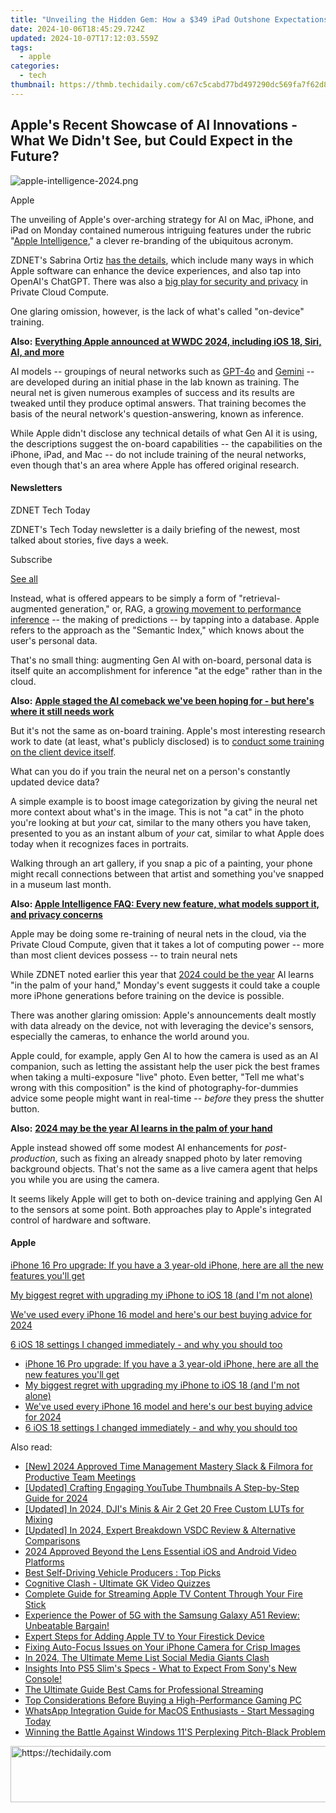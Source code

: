 ```yaml
---
title: "Unveiling the Hidden Gem: How a $349 iPad Outshone Expectations at Apple’s Recent ‘Set Free’ Showcase – Insights From ZDNet"
date: 2024-10-06T18:45:29.724Z
updated: 2024-10-07T17:12:03.559Z
tags:
  - apple
categories:
  - tech
thumbnail: https://thmb.techidaily.com/c67c5cabd77bd497290dc569fa7f62d814f0daa9ae95d19e4c91539b2a1b2dd0.jpg
---
```


## Apple's Recent Showcase of AI Innovations - What We Didn't See, but Could Expect in the Future?

![apple-intelligence-2024.png](https://www.zdnet.com/a/img/resize/1bc06a84f4614211e75d36ecadc2174d80c29ea5/2024/06/11/353599f3-d651-40a3-80c5-f71fc9621425/apple-intelligence-2024.png?auto=webp&width=1280)

Apple

The unveiling of Apple's over-arching strategy for AI on Mac, iPhone, and iPad on Monday contained numerous intriguing features under the rubric "[Apple Intelligence](https://www.zdnet.com/article/apple-intelligence-faq-every-new-feature-what-models-support-it-and-privacy-concerns/)," a clever re-branding of the ubiquitous acronym.

ZDNET's Sabrina Ortiz [has the details](https://www.zdnet.com/article/live-updates-everything-apple-announced-at-wwdc-2024-including-ios-18-siri-ai-more/), which include many ways in which Apple software can enhance the device experiences, and also tap into OpenAI's ChatGPT. There was also a [big play for security and privacy](https://www.zdnet.com/article/heres-how-apples-keeping-your-cloud-processed-ai-data-safe-and-why-it-matters/) in Private Cloud Compute.

One glaring omission, however, is the lack of what's called "on-device" training. 

**Also:** [**Everything Apple announced at WWDC 2024, including iOS 18, Siri, AI, and more**](https://www.zdnet.com/article/live-updates-everything-apple-announced-at-wwdc-2024-including-ios-18-siri-ai-more/)

AI models -- groupings of neural networks such as [GPT-4o](https://www.zdnet.com/article/how-to-use-chatgpt/) and [Gemini](https://www.zdnet.com/article/what-is-google-gemini/) \-- are developed during an initial phase in the lab known as training. The neural net is given numerous examples of success and its results are tweaked until they produce optimal answers. That training becomes the basis of the neural network's question-answering, known as inference.

While Apple didn't disclose any technical details of what Gen AI it is using, the descriptions suggest the on-board capabilities -- the capabilities on the iPhone, iPad, and Mac -- do not include training of the neural networks, even though that's an area where Apple has offered original research. 

#### Newsletters

ZDNET Tech Today

ZDNET's Tech Today newsletter is a daily briefing of the newest, most talked about stories, five days a week.

 Subscribe

[See all](https://www.zdnet.com/newsletters/)

Instead, what is offered appears to be simply a form of "retrieval-augmented generation," or, RAG, a [growing movement to performance inference](https://www.zdnet.com/article/make-room-for-rag-how-gen-ais-balance-of-power-is-shifting/) \-- the making of predictions -- by tapping into a database. Apple refers to the approach as the "Semantic Index," which knows about the user's personal data. 

That's no small thing: augmenting Gen AI with on-board, personal data is itself quite an accomplishment for inference "at the edge" rather than in the cloud. 

**Also:** [**Apple staged the AI comeback we've been hoping for - but here's where it still needs work**](https://www.zdnet.com/article/apple-staged-the-ai-comeback-weve-been-hoping-for-but-heres-where-it-still-needs-work/)

But it's not the same as on-board training. Apple's most interesting research work to date (at least, what's publicly disclosed) is to [conduct some training on the client device itself](https://www.zdnet.com/article/how-apples-ai-advances-could-make-or-break-the-iphone-16/). 

What can you do if you train the neural net on a person's constantly updated device data? 

A simple example is to boost image categorization by giving the neural net more context about what's in the image. This is not "a cat" in the photo you're looking at but _your_ cat, similar to the many others you have taken, presented to you as an instant album of _your_ cat, similar to what Apple does today when it recognizes faces in portraits.

Walking through an art gallery, if you snap a pic of a painting, your phone might recall connections between that artist and something you've snapped in a museum last month.

**Also: [Apple Intelligence FAQ: Every new feature, what models support it, and privacy concerns](https://www.zdnet.com/article/apple-intelligence-faq-every-new-feature-what-models-support-it-and-privacy-concerns/)**

Apple may be doing some re-training of neural nets in the cloud, via the Private Cloud Compute, given that it takes a lot of computing power -- more than most client devices possess -- to train neural nets

While ZDNET noted earlier this year that [2024 could be the year](https://www.zdnet.com/article/2024-may-be-the-year-ai-learns-on-your-smartphone/) AI learns "in the palm of your hand," Monday's event suggests it could take a couple more iPhone generations before training on the device is possible.

There was another glaring omission: Apple's announcements dealt mostly with data already on the device, not with leveraging the device's sensors, especially the cameras, to enhance the world around you. 

Apple could, for example, apply Gen AI to how the camera is used as an AI companion, such as letting the assistant help the user pick the best frames when taking a multi-exposure "live" photo. Even better, "Tell me what's wrong with this composition" is the kind of photography-for-dummies advice some people might want in real-time -- _before_ they press the shutter button. 

**Also:** [**2024 may be the year AI learns in the palm of your hand**](https://www.zdnet.com/article/2024-may-be-the-year-ai-learns-on-your-smartphone/)

Apple instead showed off some modest AI enhancements for _post-production_, such as fixing an already snapped photo by later removing background objects. That's not the same as a live camera agent that helps you while you are using the camera.

It seems likely Apple will get to both on-device training and applying Gen AI to the sensors at some point. Both approaches play to Apple's integrated control of hardware and software. 

#### Apple

[iPhone 16 Pro upgrade: If you have a 3 year-old iPhone, here are all the new features you'll get](https://www.zdnet.com/article/iphone-16-pro-and-pro-max-hands-on/ "iPhone 16 Pro upgrade: If you have a 3 year-old iPhone, here are all the new features you'll get")

[My biggest regret with upgrading my iPhone to iOS 18 (and I'm not alone)](https://www.zdnet.com/article/my-biggest-regret-with-upgrading-my-iphone-to-ios-18-and-im-not-alone/ "My biggest regret with upgrading my iPhone to iOS 18 (and I'm not alone)")

[We've used every iPhone 16 model and here's our best buying advice for 2024](https://www.zdnet.com/article/iphone-16-pro-max-buying-advice-2024/ "We've used every iPhone 16 model and here's our best buying advice for 2024")

[6 iOS 18 settings I changed immediately - and why you should too](https://www.zdnet.com/article/6-ios-18-settings-i-changed-immediately-and-why-you-should-too/ "6 iOS 18 settings I changed immediately - and why you should too")

* [iPhone 16 Pro upgrade: If you have a 3 year-old iPhone, here are all the new features you'll get](https://www.zdnet.com/article/iphone-16-pro-and-pro-max-hands-on/ "iPhone 16 Pro upgrade: If you have a 3 year-old iPhone, here are all the new features you'll get")
* [My biggest regret with upgrading my iPhone to iOS 18 (and I'm not alone)](https://www.zdnet.com/article/my-biggest-regret-with-upgrading-my-iphone-to-ios-18-and-im-not-alone/ "My biggest regret with upgrading my iPhone to iOS 18 (and I'm not alone)")
* [We've used every iPhone 16 model and here's our best buying advice for 2024](https://www.zdnet.com/article/iphone-16-pro-max-buying-advice-2024/ "We've used every iPhone 16 model and here's our best buying advice for 2024")
* [6 iOS 18 settings I changed immediately - and why you should too](https://www.zdnet.com/article/6-ios-18-settings-i-changed-immediately-and-why-you-should-too/ "6 iOS 18 settings I changed immediately - and why you should too")

<ins class="adsbygoogle"
     style="display:block"
     data-ad-format="autorelaxed"
     data-ad-client="ca-pub-7571918770474297"
     data-ad-slot="1223367746"></ins>

<ins class="adsbygoogle"
     style="display:block"
     data-ad-client="ca-pub-7571918770474297"
     data-ad-slot="8358498916"
     data-ad-format="auto"
     data-full-width-responsive="true"></ins>

<span class="atpl-alsoreadstyle">Also read:</span>
<div><ul>
<li><a href="https://screen-capture.techidaily.com/new-2024-approved-time-management-mastery-slack-and-filmora-for-productive-team-meetings/"><u>[New] 2024 Approved Time Management Mastery Slack & Filmora for Productive Team Meetings</u></a></li>
<li><a href="https://facebook-video-share.techidaily.com/updated-crafting-engaging-youtube-thumbnails-a-step-by-step-guide-for-2024/"><u>[Updated] Crafting Engaging YouTube Thumbnails A Step-by-Step Guide for 2024</u></a></li>
<li><a href="https://fox-glue.techidaily.com/updated-in-2024-djis-minis-and-air-2-get-20-free-custom-luts-for-mixing/"><u>[Updated] In 2024, DJI's Minis & Air 2 Get 20 Free Custom LUTs for Mixing</u></a></li>
<li><a href="https://remote-screen-capture.techidaily.com/updated-in-2024-expert-breakdown-vsdc-review-and-alternative-comparisons/"><u>[Updated] In 2024, Expert Breakdown VSDC Review & Alternative Comparisons</u></a></li>
<li><a href="https://fox-hovers.techidaily.com/2024-approved-beyond-the-lens-essential-ios-and-android-video-platforms/"><u>2024 Approved Beyond the Lens Essential iOS and Android Video Platforms</u></a></li>
<li><a href="https://tech-renaissance.techidaily.com/best-self-driving-vehicle-producers-top-picks/"><u>Best Self-Driving Vehicle Producers : Top Picks</u></a></li>
<li><a href="https://extra-lessons.techidaily.com/cognitive-clash-ultimate-gk-video-quizzes/"><u>Cognitive Clash - Ultimate GK Video Quizzes</u></a></li>
<li><a href="https://tech-renaissance.techidaily.com/complete-guide-for-streaming-apple-tv-content-through-your-fire-stick/"><u>Complete Guide for Streaming Apple TV Content Through Your Fire Stick</u></a></li>
<li><a href="https://buynow-reviews.techidaily.com/experience-the-power-of-5g-with-the-samsung-galaxy-a51-review-unbeatable-bargain/"><u>Experience the Power of 5G with the Samsung Galaxy A51 Review: Unbeatable Bargain!</u></a></li>
<li><a href="https://tech-renaissance.techidaily.com/expert-steps-for-adding-apple-tv-to-your-firestick-device/"><u>Expert Steps for Adding Apple TV to Your Firestick Device</u></a></li>
<li><a href="https://tech-renaissance.techidaily.com/fixing-auto-focus-issues-on-your-iphone-camera-for-crisp-images/"><u>Fixing Auto-Focus Issues on Your iPhone Camera for Crisp Images</u></a></li>
<li><a href="https://twitter-videos.techidaily.com/in-2024-the-ultimate-meme-list-social-media-giants-clash/"><u>In 2024, The Ultimate Meme List Social Media Giants Clash</u></a></li>
<li><a href="https://tech-renaissance.techidaily.com/insights-into-ps5-slims-specs-what-to-expect-from-sonys-new-console/"><u>Insights Into PS5 Slim's Specs - What to Expect From Sony's New Console!</u></a></li>
<li><a href="https://video-screen-grab.techidaily.com/the-ultimate-guide-best-cams-for-professional-streaming/"><u>The Ultimate Guide Best Cams for Professional Streaming</u></a></li>
<li><a href="https://tech-renaissance.techidaily.com/top-considerations-before-buying-a-high-performance-gaming-pc/"><u>Top Considerations Before Buying a High-Performance Gaming PC</u></a></li>
<li><a href="https://tech-renaissance.techidaily.com/whatsapp-integration-guide-for-macos-enthusiasts-start-messaging-today/"><u>WhatsApp Integration Guide for MacOS Enthusiasts - Start Messaging Today</u></a></li>
<li><a href="https://tech-renaissance.techidaily.com/winning-the-battle-against-windows-11s-perplexing-pitch-black-problem/"><u>Winning the Battle Against Windows 11'S Perplexing Pitch-Black Problem</u></a></li>
</ul></div>

<!-- affiliate ads begin -->
<a href="https://unicoeye.pxf.io/c/5597632/2134247/18498" target="_top" id="2134247">
  <img src="//a.impactradius-go.com/display-ad/18498-2134247" border="0" alt="https://techidaily.com" width="728" height="90"/>
</a>
<img height="0" width="0" src="https://unicoeye.pxf.io/i/5597632/2134247/18498" style="position:absolute;visibility:hidden;" border="0" />
<!-- affiliate ads end -->


